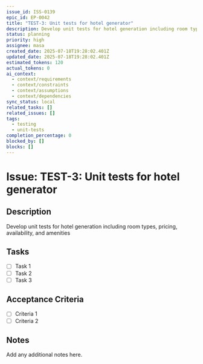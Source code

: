 ```yaml
---
issue_id: ISS-0139
epic_id: EP-0042
title: "TEST-3: Unit tests for hotel generator"
description: Develop unit tests for hotel generation including room types, pricing, availability, and amenities
status: planning
priority: high
assignee: masa
created_date: 2025-07-18T19:28:02.401Z
updated_date: 2025-07-18T19:28:02.401Z
estimated_tokens: 120
actual_tokens: 0
ai_context:
  - context/requirements
  - context/constraints
  - context/assumptions
  - context/dependencies
sync_status: local
related_tasks: []
related_issues: []
tags:
  - testing
  - unit-tests
completion_percentage: 0
blocked_by: []
blocks: []
---
```


# Issue: TEST-3: Unit tests for hotel generator

## Description
Develop unit tests for hotel generation including room types, pricing, availability, and amenities

## Tasks
- [ ] Task 1
- [ ] Task 2
- [ ] Task 3

## Acceptance Criteria
- [ ] Criteria 1
- [ ] Criteria 2

## Notes
Add any additional notes here.
